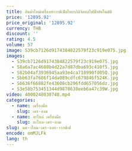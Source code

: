 ```yaml
---
title: สินค้าใหม่เครื่องทําวาฟเฟิลไทยากิดิจิตอลไฟฟ้าอัตโนมัติ
price: '12895.92'
price_original: '12895.92'
currency: THB
discount: ''
rating: 4.5
volume: 57
image: S39cb7126d9174384822579f23c919e075.jpg
images:
  - S39cb7126d9174384822579f23c919e075.jpg
  - S8a6a7ac4608b4d22a7d87dba693c410f5.jpg
  - S82b04af3936945aa93e4ca718990fd05Q.jpg
  - Sbb63fa7686f14da089cdfc679846f524K.jpg
  - S6636f66882fe43608cb296fdd657056dz.jpg
  - S3e58b753451344d9878638eeb6a47c39W.jpg
video: 4000248030748.mp4
categories:
  - name: เครื่องมือ
    slug: เคร-องม
  - name: อะไหล่ เครื่องมือ
    slug: อะไหล-เคร-องม
slug: นค-าใหม-เคร-องท-าวาฟเฟ
encode: omMJLFk
lang: th
---
```

  